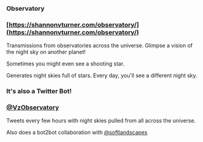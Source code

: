 ### Observatory

### [https://shannonvturner.com/observatory/](https://shannonvturner.com/observatory/)

Transmissions from observatories across the universe. Glimpse a vision of the night sky on another planet!

Sometimes you might even see a shooting star.

Generates night skies full of stars. Every day, you'll see a different night sky.

### It's also a Twitter Bot!

### [@VzObservatory](https://twitter.com/vzobservatory)

Tweets every few hours with night skies pulled from all across the universe.

Also does a bot2bot collaboration with [@softlandscapes](https://twitter.com/softlandscapes)